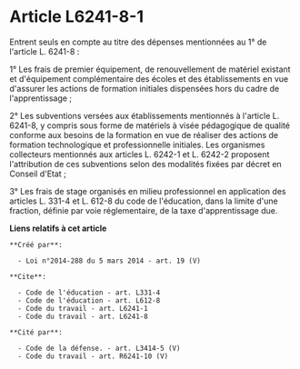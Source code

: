 # Article L6241-8-1

Entrent seuls en compte au titre des dépenses mentionnées au 1° de l'article L. 6241-8 : 

1° Les frais de premier équipement, de renouvellement de matériel existant et d'équipement complémentaire des écoles et des
établissements en vue d'assurer les actions de formation initiales dispensées hors du cadre de l'apprentissage ; 

2° Les subventions versées aux établissements mentionnés à l'article L. 6241-8, y compris sous forme de matériels à visée
pédagogique de qualité conforme aux besoins de la formation en vue de réaliser des actions de formation technologique et
professionnelle initiales. Les organismes collecteurs mentionnés aux articles L. 6242-1 et L. 6242-2 proposent l'attribution
de ces subventions selon des modalités fixées par décret en Conseil d'Etat ; 

3° Les frais de stage organisés en milieu professionnel en application des articles L. 331-4 et L. 612-8 du code de
l'éducation, dans la limite d'une fraction, définie par voie réglementaire, de la taxe d'apprentissage due.

**Liens relatifs à cet article**

	**Créé par**:

	  - Loi n°2014-288 du 5 mars 2014 - art. 19 (V)

	**Cite**:

	  - Code de l'éducation - art. L331-4
	  - Code de l'éducation - art. L612-8
	  - Code du travail - art. L6241-1
	  - Code du travail - art. L6241-8

	**Cité par**:

	  - Code de la défense. - art. L3414-5 (V)
	  - Code du travail - art. R6241-10 (V)
